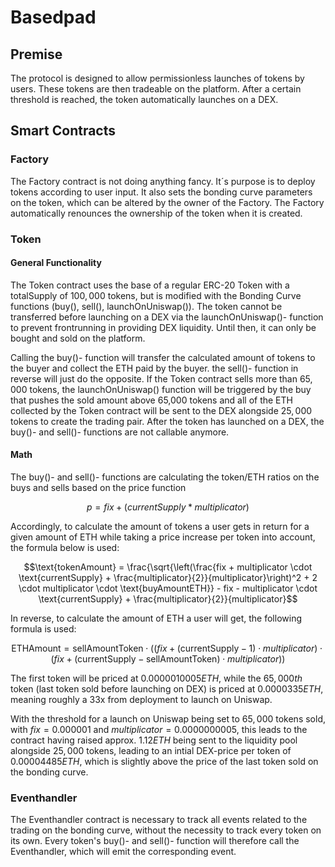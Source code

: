 # Basedpad
## Premise
The protocol is designed to allow permissionless launches of tokens by users. These tokens are then tradeable on the platform. After a certain threshold is reached, the token automatically launches on a DEX.

## Smart Contracts
### Factory
The Factory contract is not doing anything fancy. It´s purpose is to deploy tokens according to user input. It also sets the bonding curve parameters on the token, which can be altered by the owner of the Factory. The Factory automatically renounces the ownership of the token when it is created.

### Token
#### General Functionality
The Token contract uses the base of a regular ERC-20 Token with a totalSupply of $100,000$ tokens, but is modified with the Bonding Curve functions (buy(), sell(), launchOnUniswap()). The token cannot be transferred before launching on a DEX via the launchOnUniswap()- function to prevent frontrunning in providing DEX liquidity. Until then, it can only be bought and sold on the platform.

Calling the buy()- function will transfer the calculated amount of tokens to the buyer and collect the ETH paid by the buyer. the sell()- function in reverse will just do the opposite. If the Token contract sells more than $65,000$ tokens, the launchOnUniswap() function will be triggered by the buy that pushes the sold amount above 65,000 tokens and all of the ETH collected by the Token contract will be sent to the DEX alongside $25,000$ tokens to create the trading pair. After the token has launched on a DEX, the buy()- and sell()- functions are not callable anymore.

#### Math
The buy()- and sell()- functions are calculating the token/ETH ratios on the buys and sells based on the price function

```math 
     p = fix + (currentSupply * multiplicator)
```


Accordingly, to calculate the amount of tokens a user gets in return for a given amount of ETH while taking a price increase per token into account, the formula below is used:

```math
\text{tokenAmount} = \frac{\sqrt{\left(\frac{fix + multiplicator \cdot \text{currentSupply} + \frac{multiplicator}{2}}{multiplicator}\right)^2 + 2 \cdot multiplicator \cdot \text{buyAmountETH}} - fix - multiplicator \cdot \text{currentSupply} + \frac{multiplicator}{2}}{multiplicator}
```


In reverse, to calculate the amount of ETH a user will get, the following formula is used:

```math
\text{ETHAmount} = \text{sellAmountToken} \cdot \left( \left( fix + ( \text{currentSupply} - 1 ) \cdot multiplicator \right) \cdot \left( fix + ( \text{currentSupply} - \text{sellAmountToken} ) \cdot multiplicator \right) \right)
```

The first token will be priced at $0.0000010005 ETH$, while the $65,000th$ token (last token sold before launching on DEX) is priced at $0.0000335 ETH$, meaning roughly a 33x from deployment to launch on Uniswap.

With the threshold for a launch on Uniswap being set to $65,000$ tokens sold, with $fix = 0.000001$ and $multiplicator = 0.0000000005$, this leads to the contract having raised approx. $1.12 ETH$ being sent to the liquidity pool alongside $25,000$ tokens, leading to an intial DEX-price per token of $0.00004485 ETH$, which is slightly above the price of the last token sold on the bonding curve.


### Eventhandler
The Eventhandler contract is necessary to track all events related to the trading on the bonding curve, without the necessity to track every token on its own. Every token's buy()- and sell()- function will therefore call the Eventhandler, which will emit the corresponding event.



